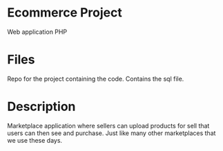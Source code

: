 # Ecommerce Project
Web application PHP

# Files
Repo for the project containing the code.
Contains the sql file.

# Description
Marketplace application where sellers can upload products for sell that users can then see and purchase.
Just like many other marketplaces that we use these days.
